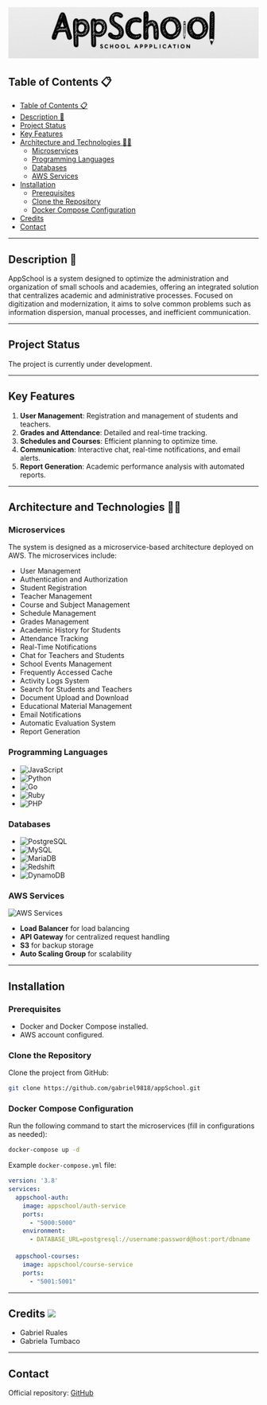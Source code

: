 ![LogoAppSchool](https://github.com/gabitla/Example-of-README/blob/main/LogoAppSchool.jpg)

## Table of Contents 📋
- [Table of Contents 📋](#table-of-contents-)
- [Description 🏫](#description-)
- [Project Status](#project-status)
- [Key Features](#key-features)
- [Architecture and Technologies 👩‍💻](#architecture-and-technologies-)
  - [Microservices](#microservices)
  - [Programming Languages](#programming-languages)
  - [Databases](#databases)
  - [AWS Services](#aws-services)
- [Installation](#installation)
  - [Prerequisites](#prerequisites)
  - [Clone the Repository](#clone-the-repository)
  - [Docker Compose Configuration](#docker-compose-configuration)
- [Credits ](#credits-)
- [Contact](#contact)

---

## Description 🏫
AppSchool is a system designed to optimize the administration and organization of small schools and academies, offering an integrated solution that centralizes academic and administrative processes. Focused on digitization and modernization, it aims to solve common problems such as information dispersion, manual processes, and inefficient communication.

---

## Project Status
The project is currently under development.

---

## Key Features
1. **User Management**: Registration and management of students and teachers.
2. **Grades and Attendance**: Detailed and real-time tracking.
3. **Schedules and Courses**: Efficient planning to optimize time.
4. **Communication**: Interactive chat, real-time notifications, and email alerts.
5. **Report Generation**: Academic performance analysis with automated reports.

---

## Architecture and Technologies 👩‍💻

### Microservices
The system is designed as a microservice-based architecture deployed on AWS. The microservices include:
- User Management
- Authentication and Authorization
- Student Registration
- Teacher Management
- Course and Subject Management
- Schedule Management
- Grades Management
- Academic History for Students
- Attendance Tracking
- Real-Time Notifications
- Chat for Teachers and Students
- School Events Management
- Frequently Accessed Cache
- Activity Logs System
- Search for Students and Teachers
- Document Upload and Download
- Educational Material Management
- Email Notifications
- Automatic Evaluation System
- Report Generation

### Programming Languages
- ![JavaScript](https://img.shields.io/badge/JavaScript-F7DF1E?style=for-the-badge&logo=javascript&logoColor=black)
- ![Python](https://img.shields.io/badge/Python-3776AB?style=for-the-badge&logo=python&logoColor=white)
- ![Go](https://img.shields.io/badge/Go-00ADD8?style=for-the-badge&logo=go&logoColor=white)
- ![Ruby](https://img.shields.io/badge/Ruby-CC342D?style=for-the-badge&logo=ruby&logoColor=white)
- ![PHP](https://img.shields.io/badge/PHP-777BB4?style=for-the-badge&logo=php&logoColor=white)

### Databases
- ![PostgreSQL](https://img.shields.io/badge/PostgreSQL-336791?style=for-the-badge&logo=postgresql&logoColor=white)
- ![MySQL](https://img.shields.io/badge/MySQL-4479A1?style=for-the-badge&logo=mysql&logoColor=white)
- ![MariaDB](https://img.shields.io/badge/MariaDB-003545?style=for-the-badge&logo=mariadb&logoColor=white)
- ![Redshift](https://img.shields.io/badge/Redshift-8C2A00?style=for-the-badge&logo=amazonredshift&logoColor=white)
- ![DynamoDB](https://img.shields.io/badge/DynamoDB-4053D6?style=for-the-badge&logo=amazondynamodb&logoColor=white)

### AWS Services
![AWS Services](https://img.shields.io/badge/AWS_Services-orange?style=for-the-badge&logo=amazon)

- **Load Balancer** for load balancing
- **API Gateway** for centralized request handling
- **S3** for backup storage
- **Auto Scaling Group** for scalability


---

## Installation

### Prerequisites
- Docker and Docker Compose installed.
- AWS account configured.

### Clone the Repository
Clone the project from GitHub:
```bash
git clone https://github.com/gabriel9818/appSchool.git
```

### Docker Compose Configuration
Run the following command to start the microservices (fill in configurations as needed):
```bash
docker-compose up -d
```

Example `docker-compose.yml` file:
```yaml
version: '3.8'
services:
  appschool-auth:
    image: appschool/auth-service
    ports:
      - "5000:5000"
    environment:
      - DATABASE_URL=postgresql://username:password@host:port/dbname

  appschool-courses:
    image: appschool/course-service
    ports:
      - "5001:5001"
```

---

## Credits <img src="https://media.giphy.com/media/LnQjpWaON8nhr21vNW/giphy.gif" width="60">
- Gabriel Ruales
- Gabriela Tumbaco

---

## Contact
Official repository: [GitHub](https://github.com/gabriel9818/appSchool)
